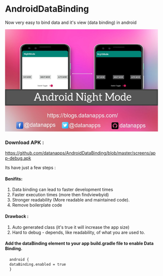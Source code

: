 # AndroidDataBinding
Now very easy to bind data and it's view (data binding) in android

![alt text](https://github.com/datanapps/NightMode/blob/master/screens/screens.jpg)


### Download APK : 

https://github.com/datanapps/AndroidDataBinding/blob/master/screens/app-debug.apk

Its have just a few steps :

#### Benifits:

1. Data binding can lead to faster development times
2. Faster execution times (more then findviewbyid)
3. Stronger readability (More readable and maintained code).
4. Remove boilerplate code

#### Drawback :

1. Auto generated class (it's true it will increase the app size)
2. Hard to debug - depends, like readability, of what you are used to.


#### Add the dataBinding element to your app build.gradle file to enable Data Binding.
      android {
      dataBinding.enabled = true
      }
